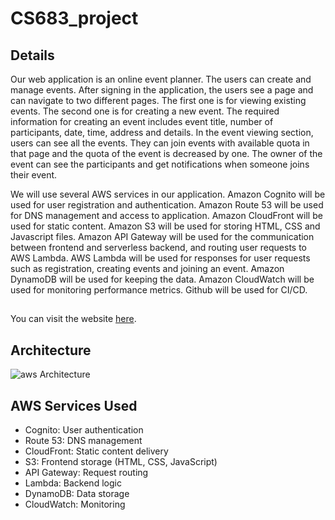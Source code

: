 # CS683_project 

## Details
Our web application is an online event planner. The users can create and manage events. After signing in the application, the users see a page and can navigate to two different pages. The first one is for viewing existing events. The second one is for creating a new event.  The required information for creating an event includes event title, number of participants, date, time, address and details. In the event viewing section, users can see all the events. They can join events with available quota in that page and the quota of the event is decreased by one. The owner of the event can see the participants and get notifications when someone joins their event.

We will use several AWS services in our application. Amazon Cognito will be used for user registration and authentication. Amazon Route 53 will be used for DNS management and access to application. Amazon CloudFront will be used for static content. Amazon S3 will be used for storing HTML, CSS and Javascript files. Amazon API Gateway will be used for the communication between frontend and serverless backend, and routing user requests to AWS Lambda. AWS Lambda will be used for responses for user requests such as registration, creating events and joining an event. Amazon DynamoDB will be used for keeping the data. Amazon CloudWatch will be used for monitoring performance metrics. Github will be used for CI/CD.

##
You can visit the website [here]( https://eplannergo.com/).

## Architecture
![aws Architecture](https://github.com/myldrm99/cs683_project/blob/main/images/arch.png)

## AWS Services Used
- Cognito: User authentication
- Route 53: DNS management
- CloudFront: Static content delivery
- S3: Frontend storage (HTML, CSS, JavaScript)
- API Gateway: Request routing
- Lambda: Backend logic
- DynamoDB: Data storage
- CloudWatch: Monitoring

